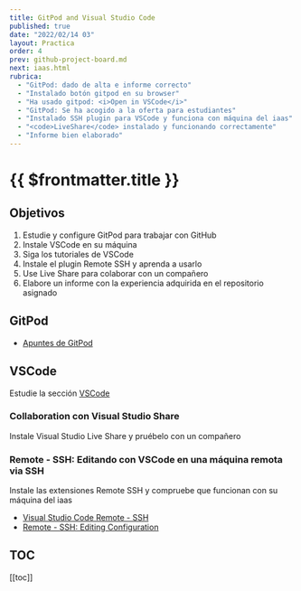 ```yaml
---
title: GitPod and Visual Studio Code
published: true
date: "2022/02/14 03"
layout: Practica
order: 4
prev: github-project-board.md
next: iaas.html
rubrica:
  - "GitPod: dado de alta e informe correcto"
  - "Instalado botón gitpod en su browser"
  - "Ha usado gitpod: <i>Open in VSCode</i>"
  - "GitPod: Se ha acogido a la oferta para estudiantes"
  - "Instalado SSH plugin para VSCode y funciona con máquina del iaas"
  - "<code>LiveShare</code> instalado y funcionando correctamente"
  - "Informe bien elaborado"
---
```


# {{ $frontmatter.title }}

## Objetivos

1. Estudie y configure GitPod para trabajar con GitHub
2. Instale VSCode en su máquina
3. Siga los tutoriales de VSCode
4. Instale el plugin Remote SSH  y aprenda a usarlo
5. Use Live Share para colaborar con un compañero
6. Elabore un informe con la experiencia adquirida en el repositorio asignado

## GitPod

* [Apuntes de GitPod](/temas/introduccion-a-javascript/gitpod)


## VSCode

Estudie la sección [VSCode](/temas/introduccion-a-javascript/vscode)

###  Collaboration con Visual Studio Share

Instale Visual Studio Live Share y pruébelo con un compañero

### Remote - SSH: Editando con VSCode en una máquina remota via SSH 

Instale las extensiones Remote SSH y compruebe que funcionan con su máquina del iaas

* [Visual Studio Code Remote - SSH](https://marketplace.visualstudio.com/items?itemName=ms-vscode-remote.remote-ssh)
* [Remote - SSH: Editing Configuration](https://marketplace.visualstudio.com/items?itemName=ms-vscode-remote.remote-ssh-edit)

## TOC 

[[toc]]

<!--
### Multi-Root Workspaces

- [Multi-Root Workspaces](https://code.visualstudio.com/docs/editor/multi-root-workspaces)

### Using React in VSCode

- [Using React in VSCode](https://code.visualstudio.com/docs/nodejs/reactjs-tutorial)

### Integrate with External Tools via Tasks

- [Integrate with External Tools via Tasks](https://code.visualstudio.com/docs/editor/tasks)


### Web Bookmarks

- <a href="https://marketplace.visualstudio.com/items?itemName=alu0100997910.webbookmarks" target="_blank">MarketPlace: Web Bookmarks a VSCode Extension by Alejandro Gonzalez Alonso</a> 
- <a href="https://marketplace.visualstudio.com/items?itemName=alu0100997910.webbookmarks" target="_blank">GitHub Repo: Web Bookmarks a VSCode Extension by Alejandro Gonzalez Alonso</a> 

### Localización del Fichero de Configuración `settings.json`

Depending on your platform, the user settings file is located here:

- Windows %APPDATA%\Code\User\settings.json
- macOS $HOME/Library/ApplicationSupport/Code/User/settings.json
- Linux $HOME/.config/Code/User/settings.json
- The workspace setting file is located under the .vscode folder in your root folder.
-->

